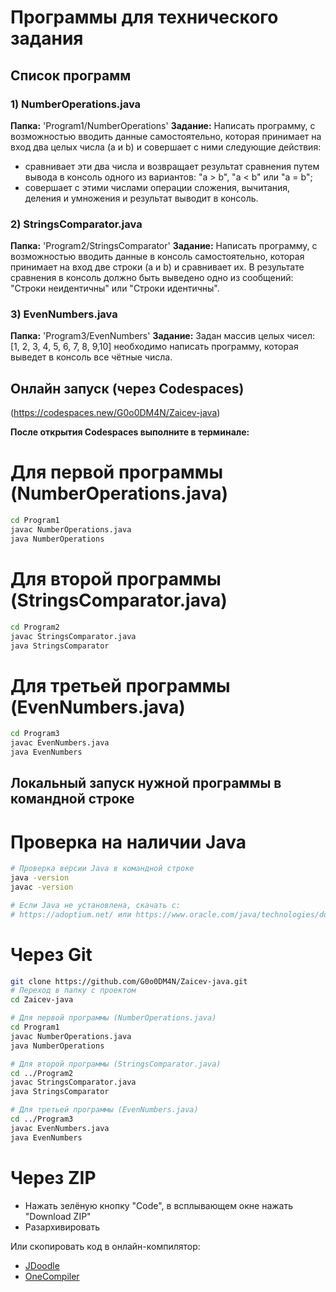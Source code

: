 # Программы для технического задания

## Список программ

### 1) NumberOperations.java
**Папка:** 'Program1/NumberOperations'
**Задание:** Написать программу, с возможностью вводить данные самостоятельно, которая принимает на вход два целых числа (a и b) и совершает с ними следующие действия:
- сравнивает эти два числа и возвращает результат сравнения путем вывода в консоль одного из вариантов: "a > b", "a < b" или "a = b";
- совершает с этими числами операции сложения, вычитания, деления и умножения и результат выводит в консоль.

### 2) StringsComparator.java
**Папка:** 'Program2/StringsComparator'
**Задание:** Написать программу, с возможностью вводить данные в консоль самостоятельно, которая принимает на вход две строки (a и b) и сравнивает их. В результате сравнения в консоль должно быть выведено одно из сообщений: "Строки неидентичны" или "Строки идентичны".

### 3) EvenNumbers.java
**Папка:** 'Program3/EvenNumbers'
**Задание:** Задан массив целых чисел: [1, 2, 3, 4, 5, 6, 7, 8, 9,10]  необходимо написать программу, которая выведет в консоль все чётные числа. 

## Онлайн запуск (через Codespaces)
(https://codespaces.new/G0o0DM4N/Zaicev-java)

**После открытия Codespaces выполните в терминале:**

# Для первой программы (NumberOperations.java)
```bash
cd Program1
javac NumberOperations.java
java NumberOperations
```

# Для второй программы (StringsComparator.java)
```bash
cd Program2
javac StringsComparator.java
java StringsComparator
```

# Для третьей программы (EvenNumbers.java)
```bash
cd Program3
javac EvenNumbers.java
java EvenNumbers
```

## Локальный запуск нужной программы в командной строке
# Проверка на наличии Java
```bash
# Проверка версии Java в командной строке
java -version
javac -version

# Если Java не установлена, скачать с:
# https://adoptium.net/ или https://www.oracle.com/java/technologies/downloads/ (выберите Java 11)
```
# Через Git
```bash
git clone https://github.com/G0o0DM4N/Zaicev-java.git
# Переход в папку с проектом
cd Zaicev-java

# Для первой программы (NumberOperations.java)
cd Program1
javac NumberOperations.java
java NumberOperations

# Для второй программы (StringsComparator.java)
cd ../Program2
javac StringsComparator.java
java StringsComparator

# Для третьей программы (EvenNumbers.java)
cd ../Program3
javac EvenNumbers.java
java EvenNumbers
```

# Через ZIP
- Нажать зелёную кнопку "Code", в всплывающем окне нажать "Download ZIP" 
- Разархивировать

Или скопировать код в онлайн-компилятор:
- [JDoodle](https://www.jdoodle.com/online-java-compiler/)
- [OneCompiler](https://onecompiler.com/java)
